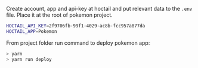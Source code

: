 Create account, app and api-key at hoctail and put relevant data to the `.env` file. Place it at the root of pokemon project.
```bash
HOCTAIL_API_KEY=2f9706fb-99f1-4029-ac8b-fcc957a877da
HOCTAIL_APP=Pokemon
```

From project folder run command to deploy pokemon app:
```bash
> yarn
> yarn run deploy
```
